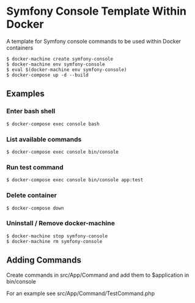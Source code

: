 # Symfony Console Template Within Docker

A template for Symfony console commands to be used within Docker containers

```
$ docker-machine create symfony-console
$ docker-machine env symfony-console
$ eval $(docker-machine env symfony-console)
$ docker-compose up -d --build
```
## Examples

### Enter bash shell
```
$ docker-compose exec console bash
```

### List available commands
```
$ docker-compose exec console bin/console
```

### Run test command
```
$ docker-compose exec console bin/console app:test
```

### Delete container
```
$ docker-compose down
```

### Uninstall / Remove docker-machine
```
$ docker-machine stop symfony-console
$ docker-machine rm symfony-console
```

## Adding Commands

Create commands in src/App/Command and add them to $application in bin/console

For an example see src/App/Command/TestCommand.php